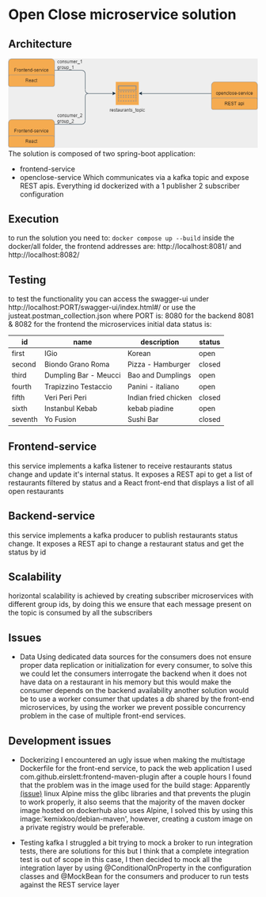 # Open Close microservice solution

## Architecture

[![architecture diagram](https://github.com/Miccia/open-close-ms/blob/1.0dev/diagram.png "architecture diagram")](https://github.com/Miccia/open-close-ms/blob/1.0dev/diagram.png "architecture diagram")
The solution is composed of two spring-boot application:
- frontend-service
- openclose-service
Which communicates via a kafka topic and expose REST apis.
Everything id dockerized with a 1 publisher 2 subscriber configuration

## Execution

to run the solution you need to: 
`docker compose up --build`
inside the docker/all folder, the frontend addresses are: http://localhost:8081/ and http://localhost:8082/

## Testing

to test the functionality you can access the swagger-ui  under http://localhost:PORT/swagger-ui/index.html#/ or use the justeat.postman_collection.json
where PORT is:
8080 for the backend
8081 & 8082 for the frontend
the microservices initial data status is:


| id  | name | description | status |
| ------------- | ------------- | ------------- | ------------- |
|first|IGio|Korean|open|
|second|Biondo Grano Roma|Pizza - Hamburger|closed|
|third|Dumpling Bar - Meucci|Bao and Dumplings|open|
|fourth|Trapizzino Testaccio|Panini - italiano|open|
|fifth|Veri Peri Peri|Indian fried chicken|closed|
|sixth|Instanbul Kebab|kebab piadine|open|
|seventh|Yo Fusion|Sushi Bar|closed|

## Frontend-service

this service implements a kafka listener to receive restaurants status change and update it's internal status.
It exposes a REST api to get a list of restaurants filtered by status and a React front-end
that displays a list of all open restaurants

## Backend-service

this service implements a kafka producer to publish restaurants status change.
It exposes a REST api to change a restaurant status and get the status by id

## Scalability

horizontal scalability is achieved by creating subscriber microservices with different group ids, by doing this we ensure that each message present on the topic is consumed by all the subscribers

## Issues

- Data 
Using dedicated data sources for the consumers does not ensure proper data replication or initialization for every consumer, to solve this we 
could let the consumers interrogate the backend when it does not have data on a restaurant in his memory but this would make the consumer depends
on the backend availability
another solution would be to use a worker consumer that updates a db shared by the front-end microservices, by using the worker we prevent 
possible concurrency problem in the case of multiple front-end services. 

## Development issues

- Dockerizing 
	I encountered an ugly issue when making the multistage Dockerfile for the front-end service, to pack the web application I used com.github.eirslett:frontend-maven-plugin after a couple hours I found that the problem was in the image used for the build stage:
	Apparently [(issue)](https://github.com/eirslett/frontend-maven-plugin/issues/633 "(issue)") linux Alpine miss the glibc libraries and that prevents the plugin to work properly, it also seems that the majority
	of the maven docker image hosted on dockerhub also uses Alpine, I solved this by using this image:'kemixkoo/debian-maven', however, creating a custom image on a private registry would be preferable.
	

- Testing kafka
	I struggled a bit trying to mock a broker to run integration tests, there are solutions for this but I think that a complete integration
	test is out of scope in this case, I then decided to mock all the integration layer by using 
	@ConditionalOnProperty in the configuration classes and @MockBean for the consumers and producer to run tests against the REST service layer
